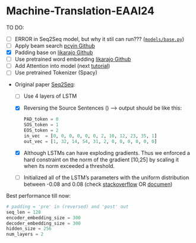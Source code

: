 # Machine-Translation-EAAI24

TO DO:
* [ ] ERROR in Seq2Seq model, but why it stil can run??? ([`models/base.py`](models/base.py))
* [ ] Apply beam search [pcyin Github](https://github.com/pcyin/pytorch_basic_nmt)
* [X] Padding base on [likarajo Github](https://github.com/likarajo/language_translation)
* [ ] Use pretrained word embedding [likarajo Github](https://github.com/likarajo/language_translation)
* [ ] Add Attention into model (next [tutorial](https://www.youtube.com/watch?v=sQUqQddQtB4))
* [ ] Use pretrained Tokenizer (Spacy)

* Original paper [Seq2Seq](https://arxiv.org/pdf/1409.3215.pdf):
    * [ ] Use 4 layers of LSTM
    * [X] Reversing the Source Sentences () --> output should be like this:
        ```python
        PAD_token = 0
        SOS_token = 1
        EOS_token = 2
        in_vec  = [0, 0, 0, 0, 0, 0, 2, 10, 12, 23, 35, 1]
        out_vec = [1, 32, 14, 54, 31, 2, 0, 0, 0, 0, 0, 0]
        ```

    * [X] Although LSTMs can have exploding gradients. Thus we enforced a hard constraint on the norm of the gradient [10,25] by scaling it when its norm exceeded a threshold.
    * [ ] Initialized all of the LSTM’s parameters with the uniform distribution between -0.08 and 0.08 (check [stackoverflow](https://stackoverflow.com/questions/55276504/different-methods-for-initializing-embedding-layer-weights-in-pytorch) OR [documen](https://pytorch.org/docs/stable/nn.init.html_))

Best performance till now:
```python
# padding = 'pre' in (reversed) and 'post' out
seq_len = 128
encoder_embedding_size = 300
decoder_embedding_size = 300
hidden_size = 256
num_layers = 2
```